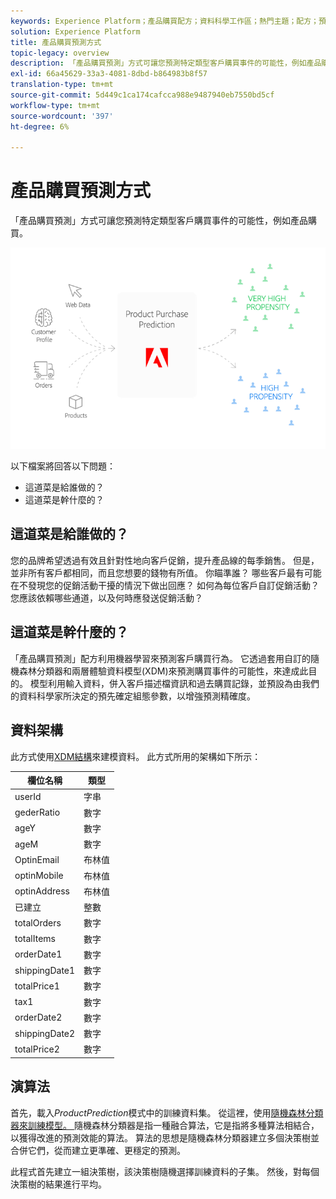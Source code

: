 ```yaml
---
keywords: Experience Platform；產品購買配方；資料科學工作區；熱門主題；配方；預建配方
solution: Experience Platform
title: 產品購買預測方式
topic-legacy: overview
description: 「產品購買預測」方式可讓您預測特定類型客戶購買事件的可能性，例如產品購買。
exl-id: 66a45629-33a3-4081-8dbd-b864983b8f57
translation-type: tm+mt
source-git-commit: 5d449c1ca174cafcca988e9487940eb7550bd5cf
workflow-type: tm+mt
source-wordcount: '397'
ht-degree: 6%

---
```


# 產品購買預測方式

「產品購買預測」方式可讓您預測特定類型客戶購買事件的可能性，例如產品購買。

![](../images/pre-built-recipes/ppp_bigpicture.png)

以下檔案將回答以下問題：
* 這道菜是給誰做的？
* 這道菜是幹什麼的？

## 這道菜是給誰做的？

您的品牌希望透過有效且針對性地向客戶促銷，提升產品線的每季銷售。 但是，並非所有客戶都相同，而且您想要的錢物有所值。 你瞄準誰？ 哪些客戶最有可能在不發現您的促銷活動干擾的情況下做出回應？ 如何為每位客戶自訂促銷活動？ 您應該依賴哪些通道，以及何時應發送促銷活動？

## 這道菜是幹什麼的？

「產品購買預測」配方利用機器學習來預測客戶購買行為。 它透過套用自訂的隨機森林分類器和兩層體驗資料模型(XDM)來預測購買事件的可能性，來達成此目的。 模型利用輸入資料，併入客戶描述檔資訊和過去購買記錄，並預設為由我們的資料科學家所決定的預先確定組態參數，以增強預測精確度。

## 資料架構

此方式使用[XDM結構](../../xdm/home.md)來建模資料。 此方式所用的架構如下所示：

| 欄位名稱 | 類型 |
--- | ---
| userId | 字串 |
| gederRatio | 數字 |
| ageY | 數字 |
| ageM | 數字 |
| OptinEmail | 布林值 |
| optinMobile | 布林值 |
| optinAddress | 布林值 |
| 已建立 | 整數 |
| totalOrders | 數字 |
| totalItems | 數字 |
| orderDate1 | 數字 |
| shippingDate1 | 數字 |
| totalPrice1 | 數字 |
| tax1 | 數字 |
| orderDate2 | 數字 |
| shippingDate2 | 數字 |
| totalPrice2 | 數字 |


## 演算法

首先，載入&#x200B;*ProductPrediction*&#x200B;模式中的訓練資料集。 從這裡，使用[隨機森林分類器來訓練模型。 ](https://scikit-learn.org/stable/modules/generated/sklearn.ensemble.RandomForestClassifier.html)隨機森林分類器是指一種融合算法，它是指將多種算法相結合，以獲得改進的預測效能的算法。 算法的思想是隨機森林分類器建立多個決策樹並合併它們，從而建立更準確、更穩定的預測。

此程式首先建立一組決策樹，該決策樹隨機選擇訓練資料的子集。 然後，對每個決策樹的結果進行平均。
